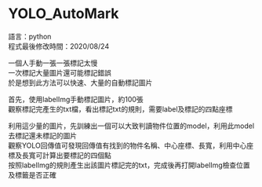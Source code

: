 # YOLO_AutoMark  
語言：python  
程式最後修改時間：2020/08/24  
  
一個人手動一張一張標記太慢  
一次標記大量圖片還可能標記錯誤  
於是想到此方法可以快速、大量的自動標記圖片  
  
首先，使用labelImg手動標記圖片，約100張  
觀察標記完產生的txt檔，看出標記txt的規則，需要label及標記的四點座標  
  
利用這少量的圖片，先訓練出一個可以大致判讀物件位置的model，利用此model去標記還未標記的圖片  
觀察YOLO回傳值可發現回傳值有找到的物件名稱、中心座標、長寬，利用中心座標及長寬可計算出要標記的四個點  
按照labelImg的規則產生出該圖片標記完的txt，完成後再打開labelImg檢查位置及標籤是否正確  
